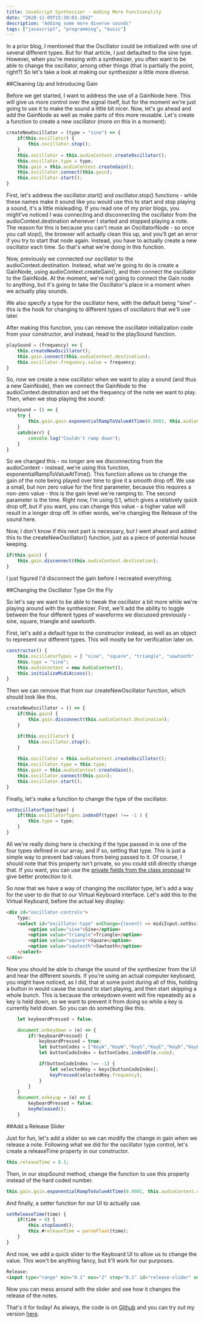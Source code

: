 ```yaml
---
title: JavaScript Synthesizer - Adding More Functionality
date: "2020-11-09T15:30:03.284Z"
description: "Adding some more diverse sounds"
tags: ["javascript", "programming", "music"]
---
```


In a prior blog, I mentioned that the Oscillator could be initialized with one of several different types.
But for that article, I just defaulted to the sine type.  However, when you're messing with a synthesizer,
you often want to be able to change the oscillator, among other things (that is partially the point, right?)
So let's take a look at making our synthesizer a little more diverse.

##Cleaning Up and Introducing Gain

Before we get started, I want to address the use of a GainNode here.  This will give us more control over
the signal itself, but for the moment we're just going to use it to make the sound a little bit nicer.
Now, let's go ahead and add the GainNode as well as make parts of this more reusable.  Let's create a
function to create a new oscillator (more on this in a moment):

```javascript
createNewOscillator = (type = "sine") => {
	if(this.oscillator) {
		this.oscillator.stop();
	}
	this.oscillator = this.audioContext.createOscillator();
	this.oscillator.type = type;
	this.gain = this.audioContext.createGain();
	this.oscillator.connect(this.gain);			
	this.oscillator.start();		
}
```

First, let's address the oscillator.start() and oscillator.stop() functions - while these names make it
sound like you would use this to start and stop playing a sound, it's a little misleading.  If you read
one of my prior blogs, you might've noticed I was connecting and disconnecting the oscillator from the
audioContext.destination whenever I started and stopped playing a note.  The reason for this is because
you can't reuse an OscillatorNode - so once you call stop(), the browser will actually clean this up,
and you'll get an error if you try to start that node again.  Instead, you have to actually create a new
oscillator each time.  So that's what we're doing in this function.

Now, previously we connected our oscillator to the audioContext.destination.  Instead, what we're going
to do is create a GainNode, using audioContext.createGain(), and then connect the oscillator to the
GainNode.  At the moment, we're not going to connect the Gain node to anything, but it's going to take
the Oscillator's place in a moment when we actually play sounds.

We also specify a type for the oscillator here, with the default being "sine" - this is the hook for
changing to different types of oscillators that we'll use later.

After making this function, you can remove the oscillator initialization code from your constructor,
and instead, head to the playSound function.

```javascript
playSound = (frequency) => {
	this.createNewOscillator();
	this.gain.connect(this.audioContext.destination);
	this.oscillator.frequency.value = frequency;
}
```

So, now we create a new oscillator when we want to play a sound (and thus a new GainNode), then we
connect the GainNode to the audioContext.destination and set the frequency of the note we want to play.
Then, when we stop playing the sound:

```javascript
stopSound = () => {
	try {
		this.gain.gain.exponentialRampToValueAtTime(0.0001, this.audioContext.currentTime + 0.1);
	}
	catch(err) {
		console.log("Couldn't ramp down");
	}
}
```

So we changed this - no longer are we disconnecting from the audioContext - instead, we're using this
function, exponentialRampToValueAtTime().  This function allows us to change the gain of the note
being played over time to give it a smooth drop off.  We use a small, but non zero value for the
first parameter, because this requires a non-zero value - this is the gain level we're ramping to.
The second parameter is the time.  Right now, I'm using 0.1, which gives a relatively quick drop off,
but if you want, you can change this value - a higher value will result in a longer drop off.  In other
words, we're changing the Release of the sound here.

Now, I don't know if this next part is necessary, but I went ahead and added this to the createNewOscillator()
function, just as a piece of potential house keeping.

```javascript
if(this.gain) {
	this.gain.disconnect(this.audioContext.destination);
}
```

I just figured I'd disconnect the gain before I recreated everything.

##Changing the Oscillator Type On the Fly

So let's say we want to be able to tweak the oscillator a bit more while we're playing around with the synthesizer.
First, we'll add the ability to toggle between the four different types of waveforms we discussed previously - sine,
square, triangle and sawtooth.

First, let's add a default type to the constructor instead, as well as an object to represent our different types.
This will mostly be for verification later on.

```javascript
constructor() {
	this.oscillatorTypes = [ "sine", "square", "triangle", "sawtooth" ];	
	this.type = "sine";
	this.audioContext = new AudioContext();
	this.initializeMidiAccess();
}
```

Then we can remove that from our createNewOscillator function, which should look like this.

```javascript
createNewOscillator = () => {
	if(this.gain) {
		this.gain.disconnect(this.audioContext.destination);
	}

	if(this.oscillator) {
		this.oscillator.stop();
	}
		
	this.oscillator = this.audioContext.createOscillator();
	this.oscillator.type = this.type;
	this.gain = this.audioContext.createGain();
	this.oscillator.connect(this.gain);			
	this.oscillator.start();		
}
```

Finally, let's make a function to change the type of the oscillator.

```javascript
setOscillatorType(type) {
	if(this.oscillatorTypes.indexOf(type) !== -1 ) {
		this.type = type;
	}
}
```

All we're really doing here is checking if the type passed in is one of the four types defined in
our array, and if so, setting that type.  This is just a simple way to prevent bad values from being
passed to it.  Of course, I should note that this property isn't private, so you could still directly
change that.  If you want, you can use the [private fields from the class proposal](https://github.com/tc39/proposal-class-fields)
to give better protection to it.

So now that we have a way of changing the oscillator type, let's add a way for the user to do that
to our Virtual Keyboard interface.  Let's add this to the Virtual Keyboard, before the actual key display:

```html
<div id="oscillator-controls">
	Type:
	<select id="oscillator-type" onChange={(event) => midiInput.setOscillatorType(event.target.value)}>
		<option value="sine">Sine</option>
		<option value="triangle">Triangle</option>
		<option value="square">Square</option>
		<option value="sawtooth">Sawtooth</option>
	</select>
</div>
```

Now you should be able to change the sound of the synthesizer from the UI and hear the different sounds.
If you're using an actual computer keyboard, you might have noticed, as I did, that at some point during all
of this, holding a button in would cause the sound to start playing, and then start skipping a whole bunch.
This is because the onkeydown event will fire repeatedly as a key is held down, so we want to prevent it from
doing so while a key is currently held down.  So you can do something like this.

```javascript
	let keyboardPressed = false;

	document.onkeydown = (e) => {
		if(!keyboardPressed) {
			keyboardPressed = true;
			let buttonCodes = ["KeyA","KeyW","KeyS","KeyE","KeyD","KeyF","KeyT","KeyG","KeyY","KeyH","KeyU","KeyJ"];
			let buttonCodeIndex = buttonCodes.indexOf(e.code);

			if(buttonCodeIndex !== -1) {
				let selectedKey = keys[buttonCodeIndex];
				keyPressed(selectedKey.frequency);
			}
		}
	}
	document.onkeyup = (e) => {
		keyboardPressed = false;
		keyReleased();
	}
```

##Add a Release Slider

Just for fun, let's add a slider so we can modify the change in gain when we release a note.  Following what we did
for the oscillator type control, let's create a releaseTime property in our constructor.

```javascript
this.releaseTime = 0.1;
```

Then, in our stopSound method, change the function to use this property instead of the hard coded number.

```javascript
this.gain.gain.exponentialRampToValueAtTime(0.0001, this.audioContext.currentTime + this.releaseTime);
```

And finally, a setter function for our UI to actually use.

```javascript
setReleaseTime(time) {
	if(time > 0) {
		this.stopSound();
		this.#releaseTime = parseFloat(time);
	}
}
```

And now, we add a quick slider to the Keyboard UI to allow us to change the value.  This won't be anything
fancy, but it'll work for our purposes.

```html
Release:
<input type="range" min="0.1" max="2" step="0.1" id="release-slider" onInput={(event) => midiInput.setReleaseTime(event.target.value)} />
```

Now you can mess around with the slider and see how it changes the release of the notes.

That's it for today!  As always, the code is on [Github](https://github.com/dwalizer/WebMIDIInput) and you can try out my version [here](/synthesizer).